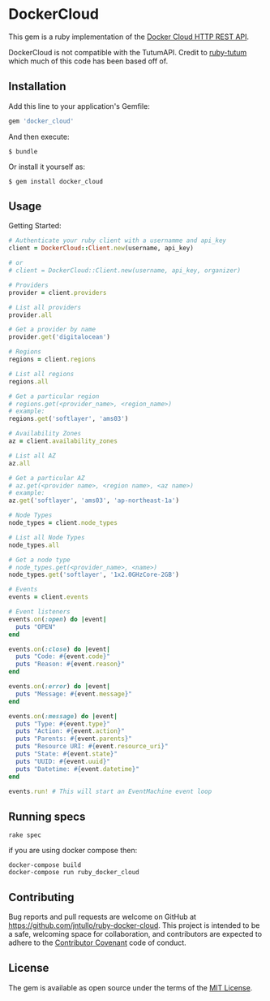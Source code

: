 # DockerCloud

This gem is a ruby implementation of the [Docker Cloud HTTP REST API](https://docs.docker.com/apidocs/docker-cloud/#introduction).

DockerCloud is not compatible with the TutumAPI. Credit to [ruby-tutum](https://github.com/tutumcloud/ruby-tutum) which much of this
code has been based off of.

## Installation

Add this line to your application's Gemfile:

```ruby
gem 'docker_cloud'
```

And then execute:

    $ bundle

Or install it yourself as:

    $ gem install docker_cloud

## Usage

Getting Started:
```ruby
# Authenticate your ruby client with a usernamme and api_key
client = DockerCloud::Client.new(username, api_key)

# or
# client = DockerCloud::Client.new(username, api_key, organizer)

# Providers
provider = client.providers

# List all providers
provider.all

# Get a provider by name
provider.get('digitalocean')

# Regions
regions = client.regions

# List all regions
regions.all

# Get a particular region
# regions.get(<provider_name>, <region_name>)
# example:
regions.get('softlayer', 'ams03')

# Availability Zones
az = client.availability_zones

# List all AZ
az.all

# Get a particular AZ
# az.get(<provider name>, <region name>, <az name>)
# example:
az.get('softlayer', 'ams03', 'ap-northeast-1a')

# Node Types
node_types = client.node_types

# List all Node Types
node_types.all

# Get a node type
# node_types.get(<provider_name>, <name>)
node_types.get('softlayer', '1x2.0GHzCore-2GB')

# Events
events = client.events

# Event listeners
events.on(:open) do |event|
  puts "OPEN"
end

events.on(:close) do |event|
  puts "Code: #{event.code}"
  puts "Reason: #{event.reason}"
end

events.on(:error) do |event|
  puts "Message: #{event.message}"
end

events.on(:message) do |event|
  puts "Type: #{event.type}"
  puts "Action: #{event.action}"
  puts "Parents: #{event.parents}"
  puts "Resource URI: #{event.resource_uri}"
  puts "State: #{event.state}"
  puts "UUID: #{event.uuid}"
  puts "Datetime: #{event.datetime}"
end

events.run! # This will start an EventMachine event loop

```

## Running specs

```
rake spec
```

if you are using docker compose then:

```
docker-compose build
docker-compose run ruby_docker_cloud
```

## Contributing

Bug reports and pull requests are welcome on GitHub at https://github.com/jntullo/ruby-docker-cloud. This project is intended to be a safe, welcoming space for collaboration, and contributors are expected to adhere to the [Contributor Covenant](http://contributor-covenant.org) code of conduct.


## License

The gem is available as open source under the terms of the [MIT License](http://opensource.org/licenses/MIT).
